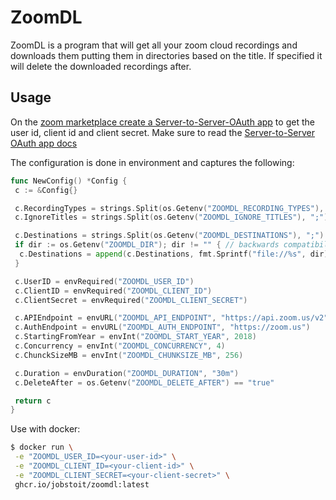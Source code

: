 # ZoomDL

ZoomDL is a program that will get all your zoom cloud recordings and downloads them putting them in directories based on the title.
If specified it will delete the downloaded recordings after.

## Usage

On the [zoom marketplace create a Server-to-Server-OAuth app](https://marketplace.zoom.us/develop/create) to get the user id, client id and client secret.
Make sure to read the [Server-to-Server OAuth app docs](https://marketplace.zoom.us/docs/guides/build/server-to-server-oauth-app/)

The configuration is done in environment and captures the following:

```go
func NewConfig() *Config {
 c := &Config{}

 c.RecordingTypes = strings.Split(os.Getenv("ZOOMDL_RECORDING_TYPES"), ";")
 c.IgnoreTitles = strings.Split(os.Getenv("ZOOMDL_IGNORE_TITLES"), ";")

 c.Destinations = strings.Split(os.Getenv("ZOOMDL_DESTINATIONS"), ";")
 if dir := os.Getenv("ZOOMDL_DIR"); dir != "" { // backwards compatibility
  c.Destinations = append(c.Destinations, fmt.Sprintf("file://%s", dir))
 }

 c.UserID = envRequired("ZOOMDL_USER_ID")
 c.ClientID = envRequired("ZOOMDL_CLIENT_ID")
 c.ClientSecret = envRequired("ZOOMDL_CLIENT_SECRET")

 c.APIEndpoint = envURL("ZOOMDL_API_ENDPOINT", "https://api.zoom.us/v2")
 c.AuthEndpoint = envURL("ZOOMDL_AUTH_ENDPOINT", "https://zoom.us")
 c.StartingFromYear = envInt("ZOOMDL_START_YEAR", 2018)
 c.Concurrency = envInt("ZOOMDL_CONCURRENCY", 4)
 c.ChunckSizeMB = envInt("ZOOMDL_CHUNKSIZE_MB", 256)

 c.Duration = envDuration("ZOOMDL_DURATION", "30m")
 c.DeleteAfter = os.Getenv("ZOOMDL_DELETE_AFTER") == "true"

 return c
}
```

Use with docker:

```sh
$ docker run \
 -e "ZOOMDL_USER_ID=<your-user-id>" \
 -e "ZOOMDL_CLIENT_ID=<your-client-id>" \
 -e "ZOOMDL_CLIENT_SECRET=<your-client-secret>" \
 ghcr.io/jobstoit/zoomdl:latest
```
